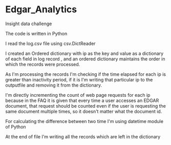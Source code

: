 # Edgar_Analytics
Insight data challenge

The code is written in Python

I read the log.csv file using csv.DictReader

I created an Ordered dictionary with ip as the key and value as a dictionary of each field in log record , and an ordered dictionary maintains the order in which the records were processed.

As I'm processing the records I'm checking if the time elapsed for each ip is greater than inactivity period, if it is I'm writing that particular ip to the outputfile and removing it from the dictionary.

I'm directly incrementing the count of web page requests for each ip because in the FAQ it is given that every time a user accesses an EDGAR document, that request should be counted even if the user is requesting the same document multiple times, so it doesn't matter what the document id.


For calculating the difference between two time I'm using datetime module of Python

At the end of file I'm writing all the records which are left in the dictionary

